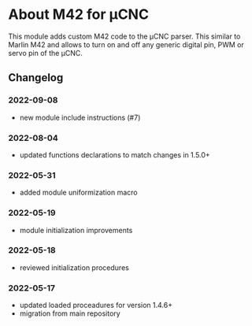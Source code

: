 # About M42 for µCNC

This module adds custom M42 code to the µCNC parser. This similar to Marlin M42 and allows to turn on and off any generic digital pin, PWM or servo pin of the µCNC.

## Changelog

### 2022-09-08

- new module include instructions (#7)

### 2022-08-04

- updated functions declarations to match changes in 1.5.0+

### 2022-05-31

- added module uniformization macro

### 2022-05-19

- module initialization improvements

### 2022-05-18

- reviewed initialization procedures

### 2022-05-17

- updated loaded proceadures for version 1.4.6+
- migration from main repository

